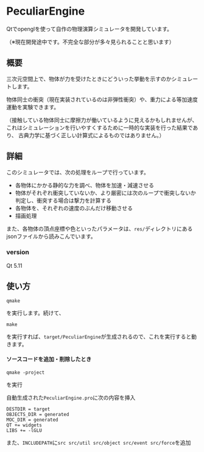 # PeculiarEngine

Qtでopenglを使って自作の物理演算シミュレータを開発しています。

（※現在開発途中です。不完全な部分が多々見られることと思います）

## 概要

三次元空間上で、物体が力を受けたときにどういった挙動を示すのかシミュレートします。

物体同士の衝突（現在実装されているのは非弾性衝突）や、重力による等加速度運動を実験できます。

（接触している物体同士に摩擦力が働いているように見えるかもしれませんが、
これはシミュレーションを行いやすくするために一時的な実装を行った結果であり、
古典力学に基づく正しい計算式によるものではありません。）

## 詳細

このシミュレータでは、次の処理をループで行っています。

 * 各物体にかかる静的な力を調べ、物体を加速・減速させる
 * 物体がそれぞれ衝突していないか、より厳密には次のループで衝突しないか判定し、衝突する場合は撃力を計算する
 * 各物体を、それぞれの速度のぶんだけ移動させる
 * 描画処理

また、各物体の頂点座標や色といったパラメータは、`res/`ディレクトリにあるjsonファイルから読みこんでいます。

### version

Qt 5.11


## 使い方

```
qmake
```

を実行します。続けて、

```
make
```

を実行すれば、`target/PeculiarEngine`が生成されるので、これを実行すると動きます。




#### ソースコードを追加・削除したとき

```
qmake -project
```

を実行

自動生成された`PeculiarEngine.pro`に次の内容を挿入

```
DESTDIR = target
OBJECTS_DIR = generated
MOC_DIR = generated
QT += widgets
LIBS += -lGLU
```

また、`INCLUDEPATH`に`src src/util src/object src/event src/force`を追加
